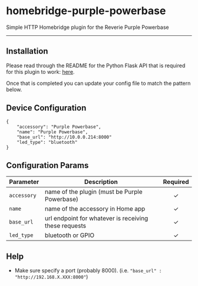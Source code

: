 # homebridge-purple-powerbase

Simple HTTP Homebridge plugin for the Reverie Purple Powerbase
_________________________________________

## Installation
Please read through the README for the Python Flask API that is required for this plugin to work:  [here](https://github.com/jbyerline/flask-purple-powerbase).

Once that is completed you can update your config file to match the pattern below.

## Device Configuration
```
{
    "accessory": "Purple Powerbase",
    "name": "Purple Powerbase",
    "base_url": "http://10.0.0.214:8000"
    "led_type": "bluetooth"
}
```

## Configuration Params
|             Parameter            |                       Description                       | Required |
| -------------------------------- | ------------------------------------------------------- |:--------:|
| `accessory`                      | name of the plugin (must be Purple Powerbase)           |     ✓    |
| `name`                           | name of the accessory in Home app                       |     ✓    |
| `base_url`                       | url endpoint for whatever is receiving these requests   |     ✓    |
| `led_type`                       | bluetooth or GPIO                                       |     ✓    |


## Help
- Make sure specify a port (probably 8000). (i.e. `"base_url" : "http://192.168.X.XXX:8000"`)
